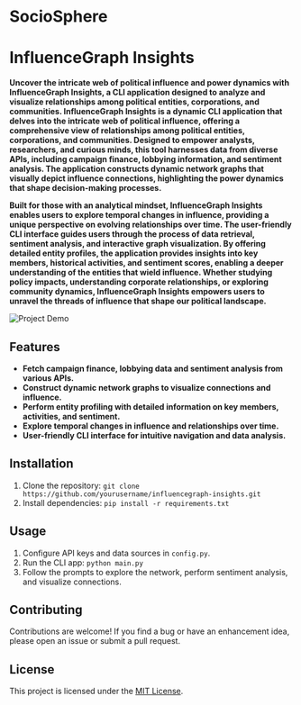 # SocioSphere
# InfluenceGraph Insights

**Uncover the intricate web of political influence and power dynamics with InfluenceGraph Insights, a CLI application designed to analyze and visualize relationships among political entities, corporations, and communities. InfluenceGraph Insights is a dynamic CLI application that delves into the intricate web of political influence, offering a comprehensive view of relationships among political entities, corporations, and communities. Designed to empower analysts, researchers, and curious minds, this tool harnesses data from diverse APIs, including campaign finance, lobbying information, and sentiment analysis. The application constructs dynamic network graphs that visually depict influence connections, highlighting the power dynamics that shape decision-making processes.**

**Built for those with an analytical mindset, InfluenceGraph Insights enables users to explore temporal changes in influence, providing a unique perspective on evolving relationships over time. The user-friendly CLI interface guides users through the process of data retrieval, sentiment analysis, and interactive graph visualization. By offering detailed entity profiles, the application provides insights into key members, historical activities, and sentiment scores, enabling a deeper understanding of the entities that wield influence. Whether studying policy impacts, understanding corporate relationships, or exploring community dynamics, InfluenceGraph Insights empowers users to unravel the threads of influence that shape our political landscape.**

![Project Demo](demo.gif) <!-- Add a GIF or image to showcase your project -->

## Features

- **Fetch campaign finance, lobbying data and sentiment analysis from various APIs.**
- **Construct dynamic network graphs to visualize connections and influence.**
- **Perform entity profiling with detailed information on key members, activities, and sentiment.**
- **Explore temporal changes in influence and relationships over time.**
- **User-friendly CLI interface for intuitive navigation and data analysis.**

## Installation

1. Clone the repository: `git clone https://github.com/yourusername/influencegraph-insights.git`
2. Install dependencies: `pip install -r requirements.txt`

## Usage

1. Configure API keys and data sources in `config.py`.
2. Run the CLI app: `python main.py`
3. Follow the prompts to explore the network, perform sentiment analysis, and visualize connections.

## Contributing

Contributions are welcome! If you find a bug or have an enhancement idea, please open an issue or submit a pull request.

## License

This project is licensed under the [MIT License](LICENSE).



